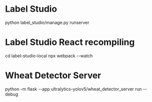 # Label Studio
python label_studio/manage.py runserver

# Label Studio React recompiling
cd label-studio-local
npx webpack --watch

# Wheat Detector Server
python -m flask --app ultralytics-yolov5/wheat_detector_server run --debug
